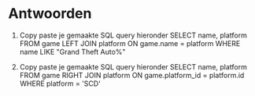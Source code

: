 # Antwoorden
1. Copy paste je gemaakte SQL query hieronder
SELECT name, platform FROM game LEFT JOIN platform ON game.name = platform WHERE name LIKE "Grand Theft Auto%"

2. Copy paste je gemaakte SQL query hieronder
SELECT name, platform FROM game RIGHT JOIN platform ON game.platform_id = platform.id WHERE platform = 'SCD'